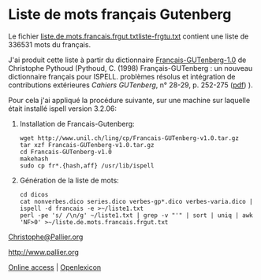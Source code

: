 # Liste de mots français Gutenberg

Le fichier [liste.de.mots.francais.frgut.txtliste-frgtu.txt](liste.de.mots.francais.frgut.txt) contient une liste de 336531 mots du français.

J'ai produit cette liste à partir du dictionnaire [Francais-GUTenberg-1.0](Francais-Gutenberg-reference.pdf) de Christophe Pythoud (Pythoud, C. (1998) Français-GUTenberg : un nouveau dictionnaire français pour ISPELL. problèmes résolus et intégration de contributions extérieures _Cahiers GUTenberg_,  n° 28-29, p. 252-275 ([pdf](http://cahiers.gutenberg.eu.org/cg-bin/article/CG_1998___28-29_252_0.pdf))
). 

Pour cela j'ai appliqué la procédure suivante, sur une machine sur laquelle était installé ispell version 3.2.06:

1.  Installation de Francais-Gutenberg:

        wget http://www.unil.ch/ling/cp/Francais-GUTenberg-v1.0.tar.gz
        tar xzf Francais-GUTenberg-v1.0.tar.gz
        cd Francais-GUTenberg-v1.0
        makehash
        sudo cp fr*.{hash,aff} /usr/lib/ispell

2.  Génération de la liste de mots:

        cd dicos
        cat nonverbes.dico series.dico verbes-gp*.dico verbes-varia.dico | ispell -d francais -e >~/liste1.txt
        perl -pe 's/ /\n/g' ~/liste1.txt | grep -v "'" | sort | uniq | awk 'NF>0' >~/liste.de.mots.francais.frgut.txt




<Christophe@Pallier.org>

<http://www.pallier.org>


[Online access](http://www.lexique.org/shiny/openlexique) | [Openlexicon](http://chrplr.github.io/openlexicon)
